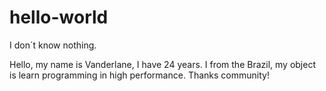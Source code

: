 # hello-world
I don´t know nothing.

Hello, my name is Vanderlane, I have 24 years.
I from the Brazil, my object is learn programming in high performance.
Thanks community!
